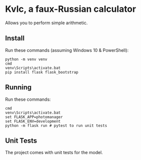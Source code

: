 # Kvlc, a faux-Russian calculator
Allows you to perform simple arithmetic.

## Install
Run these commands (assuming Windows 10 & PowerShell):

```
python -m venv venv
cmd
venv\Scripts\activate.bat
pip install flask flask_bootstrap
```

## Running
Run these commands:

```
cmd
venv\Scripts\activate.bat
set FLASK_APP=photomanager
set FLASK_ENV=development
python -m flask run # pytest to run unit tests
```

## Unit Tests
The project comes with unit tests for the model.